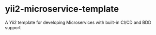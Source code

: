 # yii2-microservice-template
A Yii2 template for developing Microservices with built-in CI/CD and BDD support  

